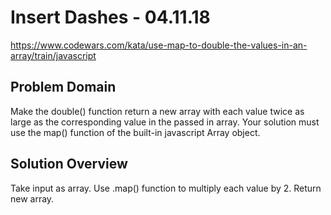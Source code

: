 # Insert Dashes - 04.11.18
https://www.codewars.com/kata/use-map-to-double-the-values-in-an-array/train/javascript

## Problem Domain
Make the double() function return a new array with each value twice as large as the corresponding value in the passed in array. Your solution must use the map() function of the built-in javascript Array object.

## Solution Overview
Take input as array. Use .map() function to multiply each value by 2. Return new array. 
